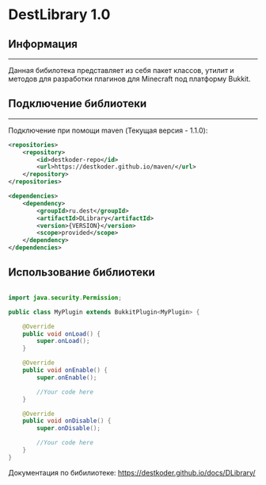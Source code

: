 ﻿# DestLibrary 1.0

<h2>Информация</h2>
<hr>
Данная бибилотека представляет из себя пакет классов, утилит и методов для
разработки плагинов для Minecraft под платформу Bukkit.

<h2>Подключение библиотеки</h2>
<hr>
Подключение при помощи maven (Текущая версия - 1.1.0):

```xml
<repositories>
    <repository>
        <id>destkoder-repo</id>
        <url>https://destkoder.github.io/maven/</url>
    </repository>
</repositories>

<dependencies>
    <dependency>
        <groupId>ru.dest</groupId>
        <artifactId>DLibrary</artifactId>
        <version>{VERSION}</version>
        <scope>provided</scope>
    </dependency>
</dependencies>
```

<h2>Использование библиотеки</h2>

```java

import java.security.Permission;

public class MyPlugin extends BukkitPlugin<MyPlugin> {

    @Override
    public void onLoad() {
        super.onLoad();
    }

    @Override
    public void onEnable() {
        super.onEnable();

        //Your code here
    }

    @Override
    public void onDisable() {
        super.onDisable();

        //Your code here
    }
}
```

Документация по бибилиотеке: https://destkoder.github.io/docs/DLibrary/
